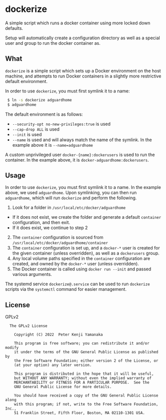 # dockerize

A simple script which runs a docker container using
more locked down defaults.

Setup will automatically create a configuration directory
as well as a special user and group to run the docker container as.

## What

`dockerize` is a simple script which sets up a Docker environment on the host
machine, and attempts to run Docker containers in a slightly more restrictive
default environment.

In order to use `dockerize`, you must first symlink it to a name:

```bash
 $ ln -s dockerize adguardhome
 $ adguardhome
```

The default environment is as follows:

* `--security-opt no-new-privileges:true` is used
* `--cap-drop ALL` is used
* `--init` is used
* `--name` is used and will always match the name of the symlink. In the example above
  it is `--name=adguardhome`

A custom unprivileged user `docker-{name}:dockerusers` is used to run the container.
In the example above, it is `docker-adguardhome:dockerusers`.

## Usage


In order to use `dockerize`, you must first symlink it to a name. In the example
above, we used `adguardhome`. Upon symlinking, you can then run `adguardhome`,
which will run `dockerize` and perform the following.

1. Look for a folder in `/usr/local/etc/docker/adguardhome`
  * If it does not exist, we create the folder and generate a default
    `container` configuration, and then exit.
  * If it does exist, we continue to step 2
2. The `container` configuration is sourced from
   `/usr/local/etc/docker/adguardhome/container`
3. The `container` configuration is set up, and a `docker-*` user is
   created for the given container (unless overridden), as well as a
   `dockerusers` group.
4. Any local volume paths specified in the `container` configuration are created,
   and owned by the `docker-*` user (unless overridden).
5. The Docker container is called using `docker run --init` and passed various arguments.

The systemd service `dockerize@.service` can be used to run `dockerize` scripts
via the `systemctl` command for easier management.

## License

GPLv2

```
  The GPLv2 License

    Copyright (C) 2022  Peter Kenji Yamanaka

    This program is free software; you can redistribute it and/or modify
    it under the terms of the GNU General Public License as published by
    the Free Software Foundation; either version 2 of the License, or
    (at your option) any later version.

    This program is distributed in the hope that it will be useful,
    but WITHOUT ANY WARRANTY; without even the implied warranty of
    MERCHANTABILITY or FITNESS FOR A PARTICULAR PURPOSE.  See the
    GNU General Public License for more details.

    You should have received a copy of the GNU General Public License along
    with this program; if not, write to the Free Software Foundation, Inc.,
    51 Franklin Street, Fifth Floor, Boston, MA 02110-1301 USA.
```
